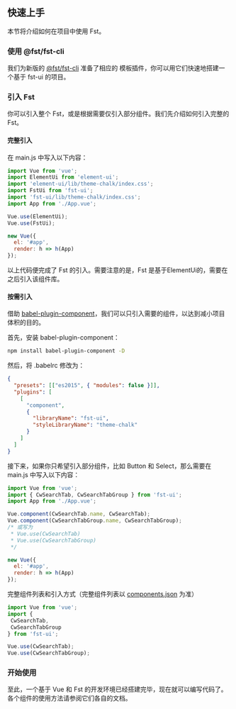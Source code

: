 ## 快速上手

本节将介绍如何在项目中使用 Fst。

### 使用 @fst/fst-cli

我们为新版的 [@fst/fst-cli](https://www.npmjs.com/package/@fst/fst-cli) 准备了相应的 模板插件，你可以用它们快速地搭建一个基于 fst-ui 的项目。


### 引入 Fst

你可以引入整个 Fst，或是根据需要仅引入部分组件。我们先介绍如何引入完整的 Fst。

#### 完整引入

在 main.js 中写入以下内容：

```javascript
import Vue from 'vue';
import ElementUi from 'element-ui';
import 'element-ui/lib/theme-chalk/index.css';
import FstUi from 'fst-ui';
import 'fst-ui/lib/theme-chalk/index.css';
import App from './App.vue';

Vue.use(ElementUi);
Vue.use(FstUi);

new Vue({
  el: '#app',
  render: h => h(App)
});
```

以上代码便完成了 Fst 的引入。需要注意的是，Fst 是基于ElementUi的，需要在之后引入该组件库。

#### 按需引入

借助 [babel-plugin-component](https://github.com/QingWei-Li/babel-plugin-component)，我们可以只引入需要的组件，以达到减小项目体积的目的。

首先，安装 babel-plugin-component：

```bash
npm install babel-plugin-component -D
```

然后，将 .babelrc 修改为：

```json
{
  "presets": [["es2015", { "modules": false }]],
  "plugins": [
    [
      "component",
      {
        "libraryName": "fst-ui",
        "styleLibraryName": "theme-chalk"
      }
    ]
  ]
}
```

接下来，如果你只希望引入部分组件，比如 Button 和 Select，那么需要在 main.js 中写入以下内容：

```javascript
import Vue from 'vue';
import { CwSearchTab, CwSearchTabGroup } from 'fst-ui';
import App from './App.vue';

Vue.component(CwSearchTab.name, CwSearchTab);
Vue.component(CwSearchTabGroup.name, CwSearchTabGroup);
/* 或写为
 * Vue.use(CwSearchTab)
 * Vue.use(CwSearchTabGroup)
 */

new Vue({
  el: '#app',
  render: h => h(App)
});
```

完整组件列表和引入方式（完整组件列表以 [components.json](https://github.com/ElemeFE/element/blob/master/components.json) 为准）

```javascript
import Vue from 'vue';
import {
 CwSearchTab,
 CwSearchTabGroup
} from 'fst-ui';

Vue.use(CwSearchTab);
Vue.use(CwSearchTabGroup);
```


### 开始使用

至此，一个基于 Vue 和 Fst 的开发环境已经搭建完毕，现在就可以编写代码了。各个组件的使用方法请参阅它们各自的文档。



